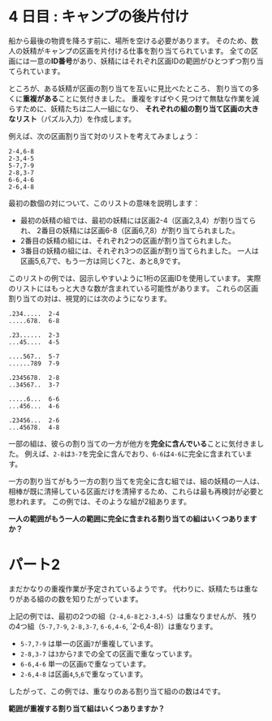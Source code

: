 # 4 日目 : キャンプの後片付け

船から最後の物資を降ろす前に、場所を空ける必要があります。
そのため、数人の妖精がキャンプの区画を片付ける仕事を割り当てられています。
全ての区画には一意の**ID番号**があり、妖精にはそれぞれ区画IDの範囲がひとつずつ割り当てられています。

ところが、ある妖精が区画の割り当てを互いに見比べたところ、
割り当ての多くに**重複がある**ことに気付きました。
重複をすばやく見つけて無駄な作業を減らすために、妖精たちは二人一組になり、
**それぞれの組の割り当て区画の大きなリスト**（パズル入力）を作成します。

例えば、次の区画割り当て対のリストを考えてみましょう：

```
2-4,6-8
2-3,4-5
5-7,7-9
2-8,3-7
6-6,4-6
2-6,4-8
```

最初の数個の対について、このリストの意味を説明します：

- 最初の妖精の組では、最初の妖精には区画2-4（区画2,3,4）が割り当てられ、
2番目の妖精には区画6-8（区画6,7,8）が割り当てられました。
- 2番目の妖精の組には、それぞれ2つの区画が割り当てられました。
- 3番目の妖精の組には、それぞれ3つの区画が割り当てられました。
一人は区画5,6,7で、もう一方は同じく7と、あと8,9です。

このリストの例では、図示しやすいように1桁の区画IDを使用しています。
実際のリストにはもっと大きな数が含まれている可能性があります。
これらの区画割り当ての対は、視覚的には次のようになります。

```
.234.....  2-4
.....678.  6-8

.23......  2-3
...45....  4-5

....567..  5-7
......789  7-9

.2345678.  2-8
..34567..  3-7

.....6...  6-6
...456...  4-6

.23456...  2-6
...45678.  4-8
```

一部の組は、彼らの割り当ての一方が他方を**完全に含んでいる**ことに気付きました。
例えば、`2-8`は`3-7`を完全に含んでおり、`6-6`は`4-6`に完全に含まれています。

一方の割り当てがもう一方の割り当てを完全に含む組では、組の妖精の一人は、
相棒が既に清掃している区画だけを清掃するため、これらは最も再検討が必要と思われます。
この例では、そのような組が2組あります。

**一人の範囲がもう一人の範囲に完全に含まれる割り当ての組はいくつありますか？**

<!--
<details><summary>解説</summary><div>

一行にある4つの数を順に \\(a,b,c,d\\) と呼ぶことにする。
データに矛盾がないこと、すなわち\\(a \leq b, c \leq d\\)は満たされていると仮定する。

行を読み取るのには、数字の並びの部分だけを抽出する必要がある。
次に出現する数字でない文字が固定なので、それを用いて取り出すのが簡易。

```haskell
import Data.List

parse :: String -> (Int,Int,Int,Int)
parse xs0 = (read as, read bs, read cs, read ds)
  where
    (as,_:xs1) = span ('-' /=) xs0
    (bs,_:xs2) = span (',' /=) xs1
    (cs,_:ds ) = span ('-' /=) xs2
```

完全に重なっているとは、\\(a \leq c \land d \leq b\\) または
\\(c \leq a \land b \leq d\\) である。
これを満たしている行の数を数える。

```haskell
prop1 (a,b,c,d) = a <= c && d <= b || c <= a && b <= d

main1 = readFile "input.txt" >>= print . length . filter prop1 . map parse . lines
```

</div></details>
-->

# パート2

まだかなりの重複作業が予定されているようです。
代わりに、妖精たちは重なりがある組のの数を知りたがっています。

上記の例では、最初の2つの組（`2-4,6-8`と`2-3,4-5`）は重なりませんが、
残りの4つ組（`5-7,7-9`, `2-8,3-7`, `6-6,4-6`, `2-6,4-8)）は重なります。

- `5-7,7-9` は単一の区画`7`が重複しています。
- `2-8,3-7` は`3`から`7`までの全ての区画で重なっています。
- `6-6,4-6` 単一の区画`6`で重なっています。
- `2-6,4-8` は区画`4`,`5`,`6`で重なっています。

したがって、この例では、重なりのある割り当て組のの数は4です。

**範囲が重複する割り当て組はいくつありますか？**

<!--
<details><summary>解説</summary><div>

逆に、重複が**ない**とは、\\(b < c\\) または \\(d < a\\) が満たされることである。
これをそのまま書いてもいいし、ド・モルガンの法則を用いて
\\(\neg (b < c \lor d < a) = b \geq c \land d \geq a\\)
としてもよい。

```haskell
prop2 (a,b,c,d) = not (b < c || d < a)

main2 = readFile "input.txt" >>= print . length . filter prop2 . map parse . lines
```

</div></details>
-->
